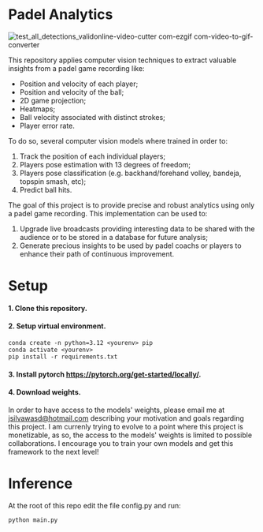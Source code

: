 # Padel Analytics

![test_all_detections_validonline-video-cutter com-ezgif com-video-to-gif-converter](https://github.com/user-attachments/assets/77c40885-b38e-42f8-b9dc-08ea35ea5113)

This repository applies computer vision techniques to extract valuable insights from a padel game recording like:
- Position and velocity of each player;
- Position and velocity of the ball;
- 2D game projection;
- Heatmaps;
- Ball velocity associated with distinct strokes;
- Player error rate.

To do so, several computer vision models where trained in order to:
1. Track the position of each individual players;
2. Players pose estimation with 13 degrees of freedom;
3. Players pose classification (e.g. backhand/forehand volley, bandeja, topspin smash, etc);
4. Predict ball hits.

The goal of this project is to provide precise and robust analytics using only a padel game recording. This implementation can be used to:
1. Upgrade live broadcasts providing interesting data to be shared with the audience or to be stored in a database for future analysis;
2. Generate precious insights to be used by padel coachs or players to enhance their path of continuous improvement.

# Setup
#### 1. Clone this repository.
#### 2. Setup virtual environment.
```
conda create -n python=3.12 <yourenv> pip
conda activate <yourenv>
pip install -r requirements.txt
```
#### 3. Install pytorch https://pytorch.org/get-started/locally/.
#### 4. Download weights.
   In order to have access to the models' weights, please email me at jsilvawasd@hotmail.com describing your motivation and goals regarding this project. I am currenly trying to evolve to a point where this project is monetizable, as so,    the access to the models' weights is limited to possible collaborations. I encourage you to train your own models and get this framework to the next level!

# Inference
At the root of this repo edit the file config.py and run:
````
python main.py
````



